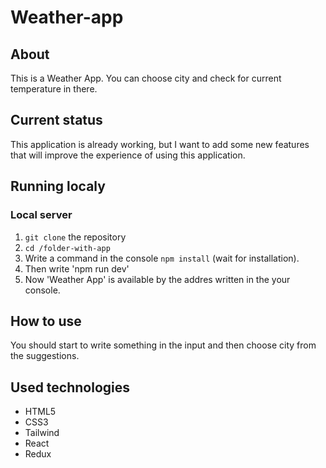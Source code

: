 # Weather-app

## About

This is a Weather App. You can choose city and check for current temperature in there.

## Current status

This application is already working, but I want to add some new features that will improve the experience of using this application.

## Running localy

### Local server

1. `git clone` the repository
2. `cd /folder-with-app`
3. Write a command in the console `npm install` (wait for installation).
4. Then write 'npm run dev'
5. Now 'Weather App' is available by the addres written in the your console.

## How to use

You should start to write something in the input and then choose city from the suggestions.

## Used technologies

- HTML5
- CSS3
- Tailwind
- React
- Redux
